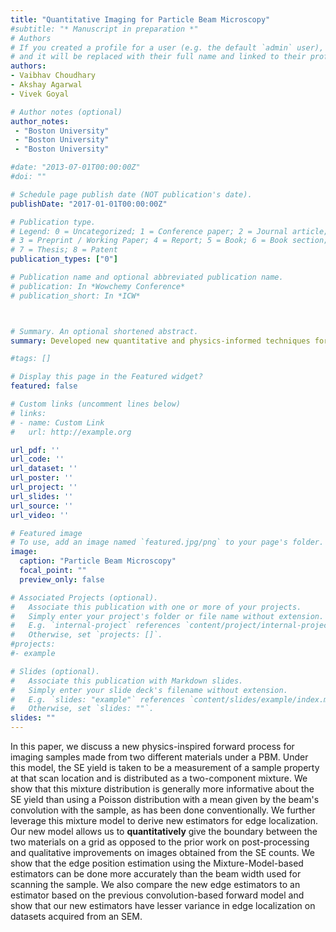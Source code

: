 ```yaml
---
title: "Quantitative Imaging for Particle Beam Microscopy"
#subtitle: "* Manuscript in preparation *"
# Authors
# If you created a profile for a user (e.g. the default `admin` user), write the username (folder name) here 
# and it will be replaced with their full name and linked to their profile.
authors:
- Vaibhav Choudhary
- Akshay Agarwal
- Vivek Goyal

# Author notes (optional)
author_notes:
 - "Boston University"
 - "Boston University"
 - "Boston University"

#date: "2013-07-01T00:00:00Z"
#doi: ""

# Schedule page publish date (NOT publication's date).
publishDate: "2017-01-01T00:00:00Z"

# Publication type.
# Legend: 0 = Uncategorized; 1 = Conference paper; 2 = Journal article;
# 3 = Preprint / Working Paper; 4 = Report; 5 = Book; 6 = Book section;
# 7 = Thesis; 8 = Patent
publication_types: ["0"]

# Publication name and optional abbreviated publication name.
# publication: In *Wowchemy Conference*
# publication_short: In *ICW*



# Summary. An optional shortened abstract.
summary: Developed new quantitative and physics-informed techniques for secondary electron imaging in particle beam microscopy, enhancing material analysis and segmentation processes. These methods were applied to improve semiconductor device characterization and metrology.(*Manuscript in preparation* ).<span style="color:blue">Read more...</span>

#tags: []

# Display this page in the Featured widget?
featured: false

# Custom links (uncomment lines below)
# links:
# - name: Custom Link
#   url: http://example.org

url_pdf: ''
url_code: ''
url_dataset: ''
url_poster: ''
url_project: ''
url_slides: ''
url_source: ''
url_video: ''

# Featured image
# To use, add an image named `featured.jpg/png` to your page's folder. 
image:
  caption: "Particle Beam Microscopy"
  focal_point: ""
  preview_only: false

# Associated Projects (optional).
#   Associate this publication with one or more of your projects.
#   Simply enter your project's folder or file name without extension.
#   E.g. `internal-project` references `content/project/internal-project/index.md`.
#   Otherwise, set `projects: []`.
#projects:
#- example

# Slides (optional).
#   Associate this publication with Markdown slides.
#   Simply enter your slide deck's filename without extension.
#   E.g. `slides: "example"` references `content/slides/example/index.md`.
#   Otherwise, set `slides: ""`.
slides: ""
---
```


In this paper, we discuss a new physics-inspired forward process for imaging samples made from two different materials under a PBM. Under this model, the SE yield is taken to be a measurement of a sample property at that scan location and is distributed as a two-component mixture. We show that this mixture distribution is generally more informative about the SE yield than using a Poisson distribution with a mean given by the beam's convolution with the sample, as has been done conventionally.  We further leverage this mixture model to derive new estimators for edge localization. 
Our new model allows us to **quantitatively** give the boundary between the two materials on a grid as opposed to the prior work on post-processing and qualitative improvements on images obtained from the SE counts. We show that the edge position estimation using the Mixture-Model-based estimators can be done more accurately than the beam width used for scanning the sample. We also compare the new edge estimators to an estimator based on the previous convolution-based forward model and show that our new estimators have lesser variance in edge localization on datasets acquired from an SEM. 
